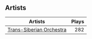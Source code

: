 ## Artists
Artists | Plays 
----- | -----: 
[Trans-Siberian Orchestra](/artists/trans-siberian-orchestra-58610) | 282

